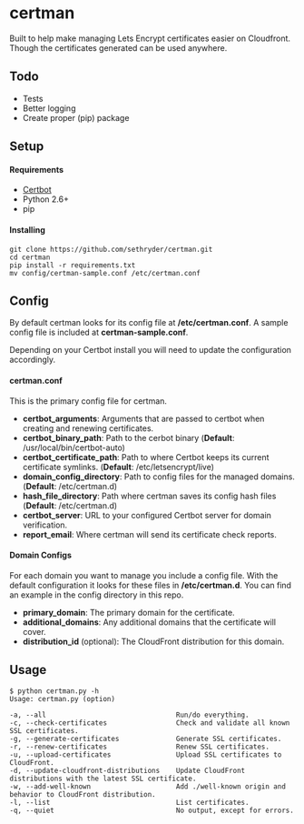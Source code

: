 # certman

Built to help make managing Lets Encrypt certificates easier on Cloudfront. Though the certificates generated can be used anywhere.

## Todo

* Tests
* Better logging
* Create proper (pip) package

## Setup

#### Requirements
* [Certbot](https://certbot.eff.org/)
* Python 2.6+
* pip

#### Installing
```
git clone https://github.com/sethryder/certman.git
cd certman
pip install -r requirements.txt
mv config/certman-sample.conf /etc/certman.conf
```

## Config

By default certman looks for its config file at **/etc/certman.conf**. A sample config file is included at **certman-sample.conf**.

Depending on your Certbot install you will need to update the configuration accordingly.

#### certman.conf

This is the primary config file for certman.

* **certbot_arguments**: Arguments that are passed to certbot when creating and renewing certificates.
* **certbot_binary_path**: Path to the cerbot binary (**Default**: /usr/local/bin/certbot-auto)
* **certbot_certificate_path**: Path to where Certbot keeps its current certificate symlinks. (**Default**: /etc/letsencrypt/live)
* **domain_config_directory**: Path to config files for the managed domains. (**Default**: /etc/certman.d)
* **hash_file_directory**: Path where certman saves its config hash files (**Default**: /etc/certman.d)
* **certbot_server**: URL to your configured Certbot server for domain verification.
* **report_email**: Where certman will send its certificate check reports.

#### Domain Configs

For each domain you want to manage you include a config file. With the default configuration it looks for these files in **/etc/certman.d**. You can find an example in the config directory in this repo.

* **primary_domain**: The primary domain for the certificate.
* **additional_domains**: Any additional domains that the certificate will cover.
* **distribution_id** (optional): The CloudFront distribution for this domain.

## Usage

```
$ python certman.py -h
Usage: certman.py (option)

-a, --all                                Run/do everything.
-c, --check-certificates                 Check and validate all known SSL certificates.
-g, --generate-certificates              Generate SSL certificates.
-r, --renew-certificates                 Renew SSL certificates.
-u, --upload-certificates                Upload SSL certificates to CloudFront.
-d, --update-cloudfront-distributions    Update CloudFront distributions with the latest SSL certificate.
-w, --add-well-known                     Add ./well-known origin and behavior to CloudFront distribution.
-l, --list                               List certificates.
-q, --quiet                              No output, except for errors.
```
